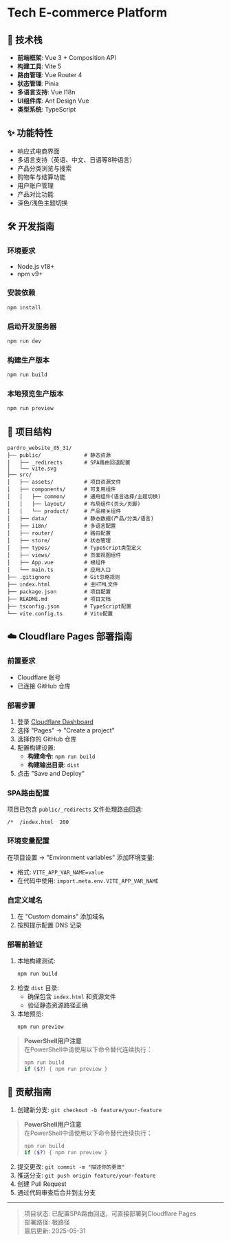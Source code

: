# Tech E-commerce Platform

## 🚀 技术栈
- **前端框架**: Vue 3 + Composition API
- **构建工具**: Vite 5
- **路由管理**: Vue Router 4
- **状态管理**: Pinia
- **多语言支持**: Vue I18n
- **UI组件库**: Ant Design Vue
- **类型系统**: TypeScript

## ✨ 功能特性
- 响应式电商界面
- 多语言支持（英语、中文、日语等8种语言）
- 产品分类浏览与搜索
- 购物车与结算功能
- 用户账户管理
- 产品对比功能
- 深色/浅色主题切换

## 🛠️ 开发指南

### 环境要求
- Node.js v18+
- npm v9+

### 安装依赖
```bash
npm install
```

### 启动开发服务器
```bash
npm run dev
```

### 构建生产版本
```bash
npm run build
```

### 本地预览生产版本
```bash
npm run preview
```

## 📂 项目结构
```
pardro_website_05_31/
├── public/              # 静态资源
│   ├── _redirects       # SPA路由回退配置
│   └── vite.svg
├── src/
│   ├── assets/          # 项目资源文件
│   ├── components/      # 可复用组件
│   │   ├── common/      # 通用组件(语言选择/主题切换)
│   │   ├── layout/      # 布局组件(页头/页脚)
│   │   └── product/     # 产品相关组件
│   ├── data/            # 静态数据(产品/分类/语言)
│   ├── i18n/            # 多语言配置
│   ├── router/          # 路由配置
│   ├── store/           # 状态管理
│   ├── types/           # TypeScript类型定义
│   ├── views/           # 页面视图组件
│   ├── App.vue          # 根组件
│   └── main.ts          # 应用入口
├── .gitignore           # Git忽略规则
├── index.html           # 主HTML文件
├── package.json         # 项目配置
├── README.md            # 项目文档
├── tsconfig.json        # TypeScript配置
└── vite.config.ts       # Vite配置
```

## ☁️ Cloudflare Pages 部署指南

### 前置要求
- Cloudflare 账号
- 已连接 GitHub 仓库

### 部署步骤
1. 登录 [Cloudflare Dashboard](https://dash.cloudflare.com)
2. 选择 "Pages" → "Create a project"
3. 选择你的 GitHub 仓库
4. 配置构建设置:
   - **构建命令**: `npm run build`
   - **构建输出目录**: `dist`
5. 点击 "Save and Deploy"

### SPA路由配置
项目已包含 `public/_redirects` 文件处理路由回退:
```
/*  /index.html  200
```

### 环境变量配置
在项目设置 → "Environment variables" 添加环境变量:
- 格式: `VITE_APP_VAR_NAME=value`
- 在代码中使用: `import.meta.env.VITE_APP_VAR_NAME`

### 自定义域名
1. 在 "Custom domains" 添加域名
2. 按照提示配置 DNS 记录

### 部署前验证
1. 本地构建测试:
   ```bash
   npm run build
   ```
2. 检查 `dist` 目录:
   - 确保包含 `index.html` 和资源文件
   - 验证静态资源路径正确
3. 本地预览:
   ```bash
   npm run preview
   ```

> **PowerShell用户注意**  
> 在PowerShell中请使用以下命令替代连续执行：
> ```powershell
> npm run build
> if ($?) { npm run preview }
> ```

## 🤝 贡献指南
1. 创建新分支: `git checkout -b feature/your-feature`

> **PowerShell用户注意**  
> 在PowerShell中请使用以下命令替代连续执行：
> ```powershell
> npm run build
> if ($?) { npm run preview }
> ```
2. 提交更改: `git commit -m "描述你的更改"`
3. 推送分支: `git push origin feature/your-feature`
4. 创建 Pull Request
5. 通过代码审查后合并到主分支

---

> 项目状态: 已配置SPA路由回退，可直接部署到Cloudflare Pages  
> 部署路径: 根路径  
> 最后更新: 2025-05-31
